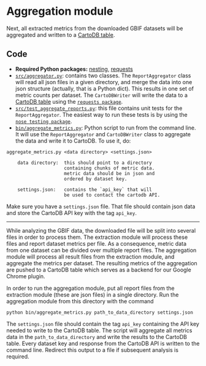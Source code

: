 # Aggregation module

Next, all extracted metrics from the downloaded GBIF datasets will be aggregated and written to a [CartoDB table](https://datafable.cartodb.com/tables/gbif_dataset_metrics).

## Code

- **Required Python packages:** [nesting](https://pypi.python.org/pypi/nesting/0.1.0), [requests](http://docs.python-requests.org/en/latest/)
- [`src/aggregator.py`](/src/aggregator.py): contains two classes. The `ReportAggregator` class will read all json files in a given directory, and merge the data into one json structure (actually, that is a Python dict). This results in one set of metric counts per dataset. The `CartoDBWriter` will write the data to a [CartoDB table](https://datafable.cartodb.com/tables/gbif_dataset_metrics) using the [`requests package`](http://docs.python-requests.org/en/latest/).
- [`src/test_aggregate_reports.py`](/src/test_aggregate_reports.py): this file contains unit tests for the `ReportAggregator`. The easiest way to run these tests is by using the [`nose testing package`](https://nose.readthedocs.org/en/latest/).
- [`bin/aggregate_metrics.py`](/bin/aggregate_metrics.py): Python script to run from the command line. It will use the `ReportAggregator` and `CartoDBWriter` class to aggregate the data and write it to CartoDB. To use it, do:

```
aggregate_metrics.py <data directory> <settings.json>

    data directory:  this should point to a directory
                     containing chunks of metric data.
                     metric data should be in json and
                     ordered by dataset key.

    settings.json:   contains the `api_key` that will
                     be used to contact the cartodb API.
```

Make sure you have a `settings.json` file. That file should contain json data and store the CartoDB API key with the tag `api_key`.

---

While analyzing the GBIF data, the downloaded file will be split into several files in order to process them. The extraction module will process these files and report dataset metrics per file. As a consequence, metric data from one dataset can be divided over multiple report files. The aggregation module will process all result files from the extraction module, and aggregate the metrics per dataset. The resulting metrics of the aggregation are pushed to a CartoDB table which serves as a backend for our Google Chrome plugin.

In order to run the aggregation module, put all report files from the extraction module (these are json files) in a single directory. Run the aggregation module from this directory with the command

```
python bin/aggregate_metrics.py path_to_data_directory settings.json
```

The `settings.json` file should contain the tag `api_key` containing the API key needed to write to the CartoDB table. The script will aggregate all metrics data in the `path_to_data_directory` and write the results to the CartoDB table. Every dataset key and response from the CartoDB API is written to the command line. Redirect this output to a file if subsequent analysis is required.
